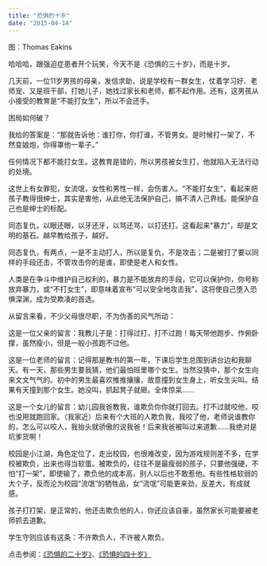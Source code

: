 ```yaml
---
title: "恐惧的十岁"
date: "2015-04-14"
---
```


图：Thomas Eakins

哈哈哈，跟强迫症患者开个玩笑，今天不是《恐惧的三十岁》，而是十岁。

几天前，一位11岁男孩的母亲，发信求助，说是学校有一群女生，仗着学习好、老师宠、又是班干部，打她儿子，她找过家长和老师，都不起作用。还有，这男孩从小接受的教育是“不能打女生”，所以不会还手。

困局如何破？

我给的答案是：“那就告诉他：谁打你，你打谁，不管男女。是时候打一架了，不然变娘炮，你得罩他一辈子。”

任何情况下都不能打女生。这教育是错的，所以男孩被女生打，他就陷入无法行动的处境。

这世上有女罪犯，女流氓，女性和男性一样，会伤害人。“不能打女生”，看起来把孩子教得很绅士，其实是害他，从此他无法保护自己，搞不清人己界线。能保护自己也是绅士的标配。

同态复仇，以眼还眼，以牙还牙，以骂还骂，以打还打。这看起来“暴力”，却是文明的基石。越早教给孩子，越好。

同态复仇，有两点，一是不主动打人，所以是复仇，不是攻击；二是被打了要以同样的手段还击，不管攻击你的是谁，即使是老人和女性。

人类是在争斗中维护自己权利的，暴力是不能放弃的手段，它可以保护你，你号称放弃暴力，或“不打女生”，即意味着宣布“可以安全地攻击我”，这将使自己堕入恐惧深渊，成为受欺凌的首选。

从留言来看，不少父母很尽职，不为伪善的风气所动：  

这是一位父亲的留言：我教儿子是：打得过打，打不过跑！每天带他跑步、作俯卧撑，虽然瘦小，但是一般小孩跑不过他。

这是一位老师的留言：记得那是教书的第一年，下课后学生总围到讲台边和我聊天。有一天，那些男生要我猜，他们最怕班里哪个女生。当然没猜中，那个女生向来文文气气的。初中的男生最喜欢推推攘攘，故意撞到女生身上，听女生尖叫。结果有天撞到那个女生。她没叫，抓起凳子就砸。全体惊呆……

这是一个女儿的留言：幼儿园我爸教我，谁欺负你你就打回去。打不过就咬他，咬也没用就跑回家。（我家近）后来有个大班的人欺负我，我咬了他，老师说谁教你的，怎么可以咬人，我抬头就骄傲的说我爸！后来我爸被叫过来道歉……我绝对是坑爹货啊！

校园是小江湖，角色定位了，走出校园，也很难改变，因为游戏规则差不多，在学校被欺负，出来也得当软蛋。被欺负的，往往不是最瘦弱的孩子，只要他强硬，不怕“打一架”，即使输了，欺负他的成本高，别人以后也不敢惹他。有些性格软弱的大个子，反而沦为校园“流氓”的牺牲品，女“流氓”可能更来劲，反差大，有成就感。

孩子打打架，是正常的，他还击欺负他的人，你还应该自豪，虽然家长可能要被老师抓去道歉。

学生守则应该有这条：不许欺负人，不许被人欺负。

点击参阅：[《恐惧的二十岁》](http://mp.weixin.qq.com/s?__biz=MjM5NDU0Mjk2MQ==&mid=205694537&idx=1&sn=bb62fae3e727dda43a13af51a8b13bac&scene=21#wechat_redirect)、[《恐惧的四十岁》](http://mp.weixin.qq.com/s?__biz=MjM5NDU0Mjk2MQ==&mid=205667716&idx=1&sn=e678db15e28e57da8d9e5d5e3d72ed60&scene=21#wechat_redirect)
